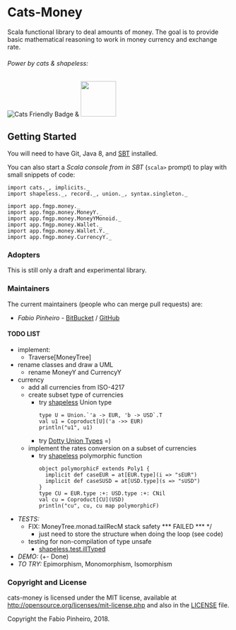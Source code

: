 # Cats-Money

Scala functional library to deal amounts of money.
The goal is to provide basic mathematical reasoning to work in money currency and exchange rate.

###### Power by cats & shapeless:

![Cats Friendly Badge][cats-badge] & <img src="https://pbs.twimg.com/media/Ci-p9mmXAAAlPyx.jpg:small" width="80">


## Getting Started

You will need to have Git, Java 8, and [SBT][sbt] installed.

You can also start a *Scala console from in SBT* (`scala>` prompt)
to play with small snippets of code:

```
import cats._, implicits._
import shapeless._, record._, union._, syntax.singleton._

import app.fmgp.money._
import app.fmgp.money.MoneyY._
import app.fmgp.money.MoneyYMonoid._
import app.fmgp.money.Wallet._
import app.fmgp.money.Wallet.Y._
import app.fmgp.money.CurrencyY._
```


### Adopters
This is still only a draft and experimental library.

### Maintainers
The current maintainers (people who can merge pull requests) are:

 * *Fabio Pinheiro* - [BitBucket](https://bitbucket.org/FabioPinheiro/) / [GitHub](https://github.com/FabioPinheiro)

#### TODO LIST
  * implement: 
    * Traverse\[MoneyTree\]
  * rename classes and draw a UML
    * rename MoneyY and CurrencyY
  * currency
    * add all currencies from ISO-4217
    * create subset type of currencies
      * try [shapeless][shapeless] Union type
        ```
        type U = Union.`'a -> EUR, 'b -> USD`.T
        val u1 = Coproduct[U]('a ->> EUR)
        println("u1", u1)
        ```
      * try [Dotty Union Types](https://dotty.epfl.ch/docs/reference/union-types.html) =)
    * implement the rates conversion on a subset of currencies
      * try [shapeless][shapeless] polymorphic function
        ```
        object polymorphicF extends Poly1 {
          implicit def caseEUR = at[EUR.type](i => "sEUR")
          implicit def caseSUSD = at[USD.type](s => "sUSD")
        }
        type CU = EUR.type :+: USD.type :+: CNil
        val cu = Coproduct[CU](USD)
        println("cu", cu, cu map polymorphicF)
        ```
  * *TESTS:*
    * FIX: MoneyTree.monad.tailRecM stack safety *** FAILED *** */
      * just need to store the structure when doing the loop (see code)
    * testing for non-compilation of type unsafe
      * [shapeless.test.illTyped][shapeless]
  * *DEMO:* (+- Done)
  * *TO TRY:* Epimorphism, Monomorphism, Isomorphism


### Copyright and License

cats-money is licensed under the MIT license, available at
http://opensource.org/licenses/mit-license.php and also in the
[LICENSE](LICENSE) file.

Copyright the Fabio Pinheiro, 2018.

[cats-badge]: https://typelevel.org/cats/img/cats-badge-tiny.png
[cats-infographic]: https://github.com/tpolecat/cats-infographic
[book]: https://underscore.io/books/advanced-scala
[sbt]: http://scala-sbt.org
[scala-ide]: http://scala-ide.org
[scala-metals]: https://scalameta.org/metals/
[shapeless]: https://github.com/milessabin/shapeless
